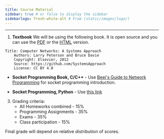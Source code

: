 ```yaml
---
title: Course Material
sidebar: true # or false to display the sidebar
sidebarlogo: fresh-white-alt # From (static/images/logo/)
---
```



____________________________________________


1. **Textbook**
    We will be using the following book. It is open source and you can use the [PDF](https://github.com/SystemsApproach/book/releases/download/v6.1/book.pdf) or the [HTML](https://book.systemsapproach.org/) version.

```
Title: Computer Networks: A Systems Approach
    Authors: Larry Peterson and Bruce Davie
    Copyright: Elsevier, 2012
    Source: https://github.com/SystemsApproach
    License: CC BY 4.0
```
+ **Socket Programming Book, C/C++** - Use [Beej's Guide to Network Programming](https://beej.us/guide/bgnet/) for socket programming introduction.
* **Socket Programming, Python** -  Use [this link](https://docs.python.org/3/howto/sockets.html)


3. Grading criteria:
    * All Homeworks combined - 15%
    * Programming Assignments - 35%
    * Exams - 35%
    * Class participation - 15%

Final grade will depend on relative distribution of scores.
